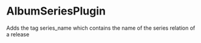 # AlbumSeriesPlugin
Adds the tag series_name which contains the name of the series relation of a release
